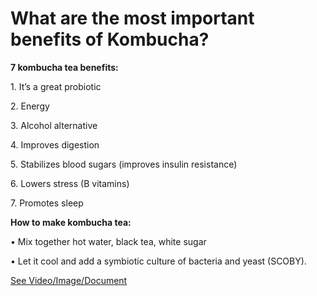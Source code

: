 # What are the most important benefits of Kombucha?

**7 kombucha tea benefits:** 

1\. It’s a great probiotic 

2\. Energy 

3\. Alcohol alternative 

4\. Improves digestion 

5\. Stabilizes blood sugars (improves insulin resistance)

6\. Lowers stress (B vitamins) 

7\. Promotes sleep

**How to make kombucha tea:**

• Mix together hot water, black tea, white sugar

• Let it cool and add a symbiotic culture of bacteria and yeast (SCOBY). 

 [See Video/Image/Document](https://hls-player.drberg.com/asset?path=migrated-assets/the-7-benefits-of-kombucha-tea)